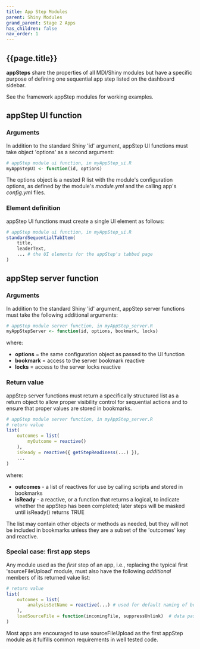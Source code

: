 ```yaml
---
title: App Step Modules
parent: Shiny Modules
grand_parent: Stage 2 Apps
has_children: false
nav_order: 1
---
```


## {{page.title}}

**appSteps** share the properties of all MDI/Shiny modules
but have a specific purpose of defining one sequential app
step listed on the dashboard sidebar.

See the framework appStep modules for working examples.

## appStep UI function 

### Arguments

In addition to the standard Shiny 'id' argument, appStep UI functions must
take object 'options' as a second argument:

```r
# appStep module ui function, in myAppStep_ui.R
myAppStepUI <- function(id, options)
```

The options object is a nested R list with the module's configuration options,
as defined by the module's _module.yml_ and the calling app's _config.yml_ files.

### Element definition

appStep UI functions must create a single UI element as follows:

```r
# appStep module ui function, in myAppStep_ui.R
standardSequentialTabItem(
    title,
    leaderText,
    ... # the UI elements for the appStep's tabbed page
)  
```

## appStep server function

### Arguments

In addition to the standard Shiny 'id' argument, appStep server functions must
take the following additional arguments:

```r
# appStep module server function, in myAppStep_server.R
myAppStepServer <- function(id, options, bookmark, locks)
```

where:

- **options** = the same configuration object as passed to the UI function
- **bookmark** = access to the server bookmark reactive
- **locks** = access to the server locks reactive

### Return value

appStep server functions must return a specifically structured list
as a return object to allow proper visibility control for sequential
actions and to ensure that proper values are stored in bookmarks.

```r
# appStep module server function, in myAppStep_server.R
# return value
list(
    outcomes = list(   
        myOutcome = reactive()
    ),
    isReady = reactive({ getStepReadiness(...) }),
    ...
)
```

where:

- **outcomes** - a list of reactives for use by calling scripts and stored in bookmarks
- **isReady** - a reactive, or a function that returns a logical, to indicate whether the 
appStep has been completed; later steps will be masked until isReady() returns TRUE

The list may contain other objects or methods as needed, but they
will not be included in bookmarks unless they are a subset of the 'outcomes' key
and reactive.

### Special case: first app steps

Any module used as the _first_ step of an app, i.e., replacing the 
typical first 'sourceFileUpload' module, must also have the following
_additional_ members of its returned value list:

```r
# return value
list(
    outcomes = list(
        analysisSetName = reactive(...) # used for default naming of bookmark files
    ),
    loadSourceFile = function(incomingFile, suppressUnlink)  # data passed from the universal launch page
)
```

Most apps are encouraged to use sourceFileUpload as the first
appStep module as it fulfills common requirements in well tested code.
